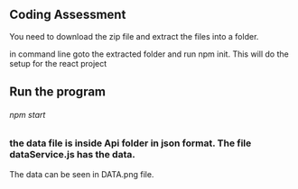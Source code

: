 ## Coding Assessment

You need to download the zip file and extract the files into a folder.

in command line goto the extracted folder and run npm init. This will do the setup for the react project

## Run the program

###### npm start

### the data file is inside Api folder in json format. The file dataService.js has the data.

The data can be seen in DATA.png file.




